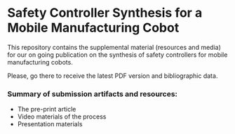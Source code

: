 # Safety Controller Synthesis for a Mobile Manufacturing Cobot

This repository contains the supplemental material (resources and media) for our on going publication on the synthesis of safety controllers for mobile manufacturing cobots.

Please, go there to receive the latest PDF version and bibliographic data.

### Summary of submission artifacts and resources:

- The pre-print article
- Video materials of the process
- Presentation materials